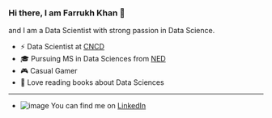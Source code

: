 ### Hi there, I am Farrukh Khan 👋

and I am a Data Scientist with strong passion in Data Science.

- ⚡️ Data Scientist  at [CNCD](https://www.cncdpk.com)
- 🎓 Pursuing MS in Data Sciences from [NED](https://www.neduet.edu.pk/)
- 🎮 Casual Gamer
- 📖 Love reading books about Data Sciences

---

- ![image](https://user-images.githubusercontent.com/35742633/176886801-691734f1-26c1-426d-933f-85828115c7fb.png) You can find me on [LinkedIn](https://www.linkedin.com/in/farrukh-bala/)
